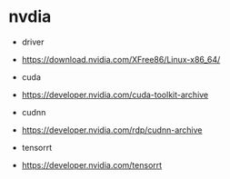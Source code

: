 # nvdia

- driver
- https://download.nvidia.com/XFree86/Linux-x86_64/

- cuda
- https://developer.nvidia.com/cuda-toolkit-archive

- cudnn
- https://developer.nvidia.com/rdp/cudnn-archive

- tensorrt
- https://developer.nvidia.com/tensorrt
